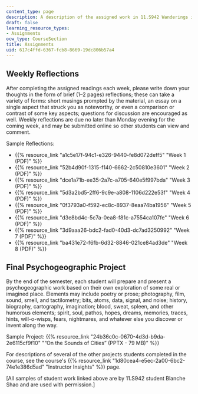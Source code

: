 ```yaml
---
content_type: page
description: A description of the assigned work in 11.S942 Wanderings in Psychogeography.
draft: false
learning_resource_types:
- Assignments
ocw_type: CourseSection
title: Assignments
uid: 617c4ffd-6367-fcb8-8669-19dc806b57a4
---
```

## Weekly Reflections

After completing the assigned readings each week, please write down your thoughts in the form of brief (1–2 pages) reflections; these can take a variety of forms: short musings prompted by the material, an essay on a single aspect that struck you as noteworthy, or even a comparison or contrast of some key aspects; questions for discussion are encouraged as well. Weekly reflections are due no later than Monday evening for the coming week, and may be submitted online so other students can view and comment.

Sample Reflections:

- {{% resource_link "a1c5e17f-94c1-e326-9440-fe8d072deff5" "Week 1 (PDF)" %}}
- {{% resource_link "52b4d90f-1315-f140-6662-2c50810e3601" "Week 2 (PDF)" %}}
- {{% resource_link "dce1a71b-ee35-2a7c-a705-640e5f997bda" "Week 3 (PDF)" %}}
- {{% resource_link "5d3a2bd5-2ff6-9c9e-a808-1106d222e53f" "Week 4 (PDF)" %}}
- {{% resource_link "0f3793a0-f592-ec8c-8937-8eaa74ba1956" "Week 5 (PDF)" %}}
- {{% resource_link "d3e8bd4c-5c7a-0ea8-f81c-a7554ca107fe" "Week 6 (PDF)" %}}
- {{% resource_link "3d9aaa26-bdc2-fad0-40d3-dc7ad3250992" "Week 7 (PDF)" %}}
- {{% resource_link "ba431e72-f6fb-6d32-8846-021ce84ad3de" "Week 8 (PDF)" %}}

## Final Psychogeographic Project

By the end of the semester, each student will prepare and present a psychogeographic work based on their own exploration of some real or imagined place. Elements may include poetry or prose; photography, film, sound, smell, and tactilometry; bits, atoms, data, signal, and noise; history, biography, cartography, imagination; blood, sweat, spleen, and other humorous elements; spirit, soul, pathos, hopes, dreams, memories, traces, hints, will-o-wisps, fears, nightmares, and whatever else you discover or invent along the way.

Sample Project: {{% resource_link "24b36c0c-0670-4d3d-b9da-2e6115cf9f10" "“On the Sounds of Cities” (PPTX - 79 MB)" %}}

For descriptions of several of the other projects students completed in the course, see the course's {{% resource_link "1d80cea4-e5ec-2a00-6bc2-74e1e386d5ad" "Instructor Insights" %}} page.

\[All samples of student work linked above are by 11.S942 student Blanche Shao and are used with permission.\]